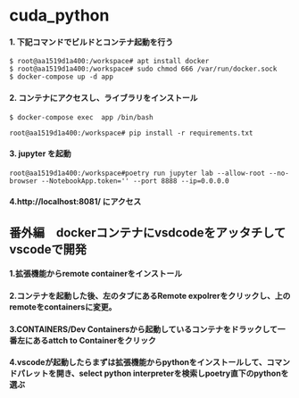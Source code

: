 # cuda_python

#### 1. 下記コマンドでビルドとコンテナ起動を行う
```
$ root@aa1519d1a400:/workspace# apt install docker
$ root@aa1519d1a400:/workspace# sudo chmod 666 /var/run/docker.sock
$ docker-compose up -d app
```

#### 2. コンテナにアクセスし、ライブラリをインストール
```
$ docker-compose exec  app /bin/bash

root@aa1519d1a400:/workspace# pip install -r requirements.txt
```

#### 3. jupyter を起動
```
root@aa1519d1a400:/workspace#poetry run jupyter lab --allow-root --no-browser --NotebookApp.token='' --port 8888 --ip=0.0.0.0
```
#### 4.http://localhost:8081/ にアクセス

## 番外編　dockerコンテナにvsdcodeをアッタチしてvscodeで開発

#### 1.拡張機能からremote containerをインストール

#### 2.コンテナを起動した後、左のタブにあるRemote expolrerをクリックし、上のremoteをcontainersに変更。

#### 3.CONTAINERS/Dev Containersから起動しているコンテナをドラックして一番左にあるattch to Containerをクリック

#### 4.vscodeが起動したらまずは拡張機能からpythonをインストールして、コマンドパレットを開き、select python interpreterを検索しpoetry直下のpythonを選ぶ
